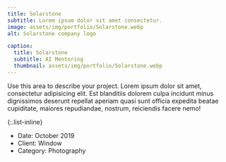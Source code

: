```yaml
---
title: Solarstone
subtitle: Lorem ipsum dolor sit amet consectetur.
image: assets/img/portfolio/Solarstone.webp
alt: Solarstone company logo

caption:
  title: Solarstone
  subtitle: AI Mentoring
  thumbnail: assets/img/portfolio/Solarstone.webp
---
```

Use this area to describe your project. Lorem ipsum dolor sit amet, consectetur adipisicing elit. Est blanditiis dolorem culpa incidunt minus dignissimos deserunt repellat aperiam quasi sunt officia expedita beatae cupiditate, maiores repudiandae, nostrum, reiciendis facere nemo!

{:.list-inline}
- Date: October 2019
- Client: Window
- Category: Photography


